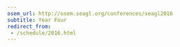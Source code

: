 ```yaml
---
osem_url: http://osem.seagl.org/conferences/seagl2016
subtitle: Year Four
redirect_from:
 - /schedule/2016.html
---
```

